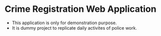 # Crime Registration Web Application

 * This application is only for demonstration purpose.
 * It is dummy project to replicate daily activites of police work.
